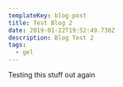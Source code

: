 ```yaml
---
templateKey: blog-post
title: Test Blog 2
date: 2019-01-22T19:52:49.730Z
description: Blog Test 2
tags:
  - gel
---
```

Testing this stuff out again
